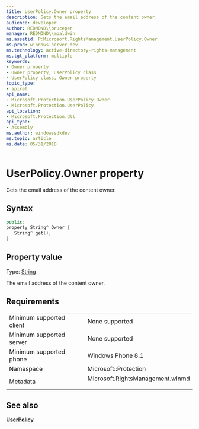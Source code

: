 ```yaml
---
title: UserPolicy.Owner property
description: Gets the email address of the content owner.
audience: developer
author: REDMOND\\bruceper
manager: REDMOND\\mbaldwin
ms.assetid: P:Microsoft.RightsManagement.UserPolicy.Owner
ms.prod: windows-server-dev
ms.technology: active-directory-rights-management
ms.tgt_platform: multiple
keywords:
- Owner property
- Owner property, UserPolicy class
- UserPolicy class, Owner property
topic_type:
- apiref
api_name:
- Microsoft.Protection.UserPolicy.Owner
- Microsoft.Protection.UserPolicy.
api_location:
- Microsoft.Protection.dll
api_type:
- Assembly
ms.author: windowssdkdev
ms.topic: article
ms.date: 05/31/2018
---
```


# UserPolicy.Owner property

Gets the email address of the content owner.

## Syntax


```C++
public:
property String^ Owner { 
   String^ get();
}
```



## Property value

Type: [String](https://msdn.microsoft.com/library/system.string.aspx)

The email address of the content owner.

## Requirements



|                                     |                                                                                                             |
|-------------------------------------|-------------------------------------------------------------------------------------------------------------|
| Minimum supported client<br/> | None supported<br/>                                                                                   |
| Minimum supported server<br/> | None supported<br/>                                                                                   |
| Minimum supported phone<br/>  | Windows Phone 8.1<br/>                                                                                |
| Namespace<br/>                | Microsoft::Protection<br/>                                                                            |
| Metadata<br/>                 | <dl> <dt>Microsoft.RightsManagement.winmd</dt> </dl> |



## See also

<dl> <dt>

[**UserPolicy**](userpolicy.md)
</dt> </dl>

 

 





